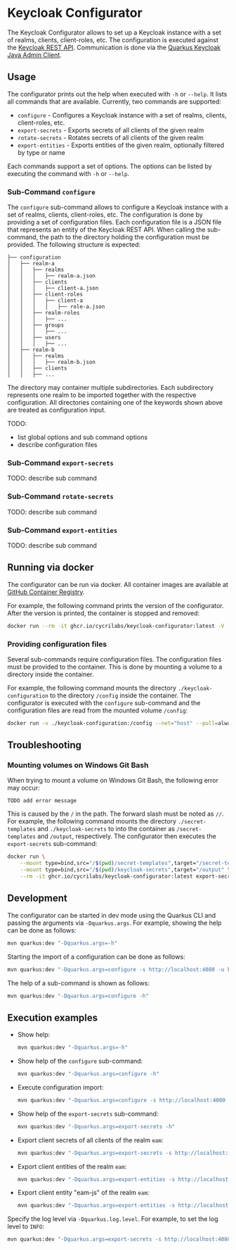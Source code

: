 # Keycloak Configurator

The Keycloak Configurator allows to set up a Keycloak instance with a set of
realms, clients, client-roles, etc. The configuration is executed against the 
[Keycloak REST API](https://www.keycloak.org/docs-api/22.0.1/rest-api/index.html).
Communication is done via the 
[Quarkus Keycloak Java Admin Client](https://quarkus.io/guides/security-keycloak-admin-client).

## Usage

The configurator prints out the help when executed with `-h` or `--help`. It
lists all commands that are available. Currently, two commands are supported:

* `configure` - Configures a Keycloak instance with a set of realms, clients, client-roles, etc.
* `export-secrets` - Exports secrets of all clients of the given realm
* `rotate-secrets` - Rotates secrets of all clients of the given realm
* `export-entities` - Exports entities of the given realm, optionally filtered by type or name

Each commands support a set of options. The options can be listed by executing
the command with `-h` or `--help`.

### Sub-Command `configure`

The `configure` sub-command allows to configure a Keycloak instance with a set 
of realms, clients, client-roles, etc. The configuration is done by providing a
set of configuration files. Each configuration file is a JSON file that 
represents an entity of the Keycloak REST API. When calling the sub-command,
the path to the directory holding the configuration must be provided. The 
following structure is expected:

```
├── configuration
│   ├── realm-a
│   │   ├── realms
│   │   │   ├── realm-a.json
│   │   ├── clients
│   │   │   ├── client-a.json
│   │   ├── client-roles
│   │   │   ├── client-a
│   │   │   │   ├── role-a.json
│   │   ├── realm-roles
│   │   │   ├── ...
│   │   ├── groups
│   │   │   ├── ...
│   │   ├── users
│   │   │   ├── ...
│   ├── realm-b
│   │   ├── realms
│   │   │   ├── realm-b.json
│   │   ├── clients
│   │   ├── ...
```

The directory may container multiple subdirectories. Each subdirectory
represents one realm to be imported together with the respective configuration.
All directories containing one of the keywords shown above are treated as
configuration input.

TODO:

- list global options and sub command options
- describe configuration files

### Sub-Command `export-secrets`

TODO: describe sub command

### Sub-Command `rotate-secrets`

TODO: describe sub command

### Sub-Command `export-entities`

TODO: describe sub command

## Running via docker

The configurator can be run via docker. All container images are available at 
[GitHub Container Registry](https://github.com/CycriLabs/keycloak-configurator/pkgs/container/keycloak-configurator).

For example, the following command prints the version of the configurator.
After the version is printed, the container is stopped and removed:

```bash
docker run --rm -it ghcr.io/cycrilabs/keycloak-configurator:latest -V
```

### Providing configuration files

Several sub-commands require configuration files. The configuration files must
be provided to the container. This is done by mounting a volume to a
directory inside the container.

For example, the following command mounts the directory `./keycloak-configuration`
to the directory `/config` inside the container. The configurator is executed with
the `configure` sub-command and the configuration files are read from the
mounted volume `/config`:

```bash
docker run -v ./keycloak-configuration:/config --net="host" --pull=always --rm -it ghcr.io/cycrilabs/keycloak-configurator:latest configure -s http://localhost:4080 -u keycloak -p root -c /config
```

## Troubleshooting

### Mounting volumes on Windows Git Bash

When trying to mount a volume on Windows Git Bash, the following error may occur:

```
TODO add error message
```

This is caused by the `/` in the path. The forward slash must be noted as `//`. For example,
the following command mounts the directory `./secret-templates` and `./keycloak-secrets` to 
into the container as `/secret-templates` and `/output`, respectively. The configurator then
executes the `export-secrets` sub-command:

```bash
docker run \
    --mount type=bind,src="/$(pwd)/secret-templates",target="/secret-templates,readonly" \
    --mount type=bind,src="/$(pwd)/keycloak-secrets",target="/output" \
    --rm -it ghcr.io/cycrilabs/keycloak-configurator:latest export-secrets -s http://localhost:4080 -u keycloak -p root -r default -c //secret-templates -o //output
```

## Development

The configurator can be started in dev mode using the Quarkus CLI and passing the arguments via `-Dquarkus.args`.
For example, showing the help can be done as follows:

```bash
mvn quarkus:dev "-Dquarkus.args=-h"
```

Starting the import of a configuration can be done as follows:

```bash
mvn quarkus:dev "-Dquarkus.args=configure -s http://localhost:4080 -u keycloak -p root -c ../keycloak-configuration-eam"
```

The help of a sub-command is shown as follows:

```bash
mvn quarkus:dev "-Dquarkus.args=configure -h"
```

## Execution examples

- Show help:
    ```bash
    mvn quarkus:dev "-Dquarkus.args=-h"
    ```
- Show help of the `configure` sub-command:
    ```bash
    mvn quarkus:dev "-Dquarkus.args=configure -h"
    ```
- Execute configuration import:
    ```bash
    mvn quarkus:dev "-Dquarkus.args=configure -s http://localhost:4080 -u keycloak -p root -c ../keycloak-configuration-eam"
    ```
- Show help of the `export-secrets` sub-command:
    ```bash
    mvn quarkus:dev "-Dquarkus.args=export-secrets -h"
    ```
- Export client secrets of all clients of the realm `eam`:
    ```bash
    mvn quarkus:dev "-Dquarkus.args=export-secrets -s http://localhost:4080 -u keycloak -p root -r eam -c ./secret-templates"
    ```
- Export client entities of the realm `eam`:
    ```bash
    mvn quarkus:dev "-Dquarkus.args=export-entities -s http://localhost:4080 -u keycloak -p root -r eam -t client" "-Dquarkus.log.level=INFO"
    ```
- Export client entity "eam-js" of the realm `eam`:
    ```bash
    mvn quarkus:dev "-Dquarkus.args=export-entities -s http://localhost:4080 -u keycloak -p root -r eam -t client -n eam-js" "-Dquarkus.log.level=INFO"
    ```

Specify the log level via `-Dquarkus.log.level`. For example, to set the log level to `INFO`:

```bash
mvn quarkus:dev "-Dquarkus.args=export-secrets -s http://localhost:4080 -u keycloak -p root -r eam" "-Dquarkus.log.level=INFO"
```
